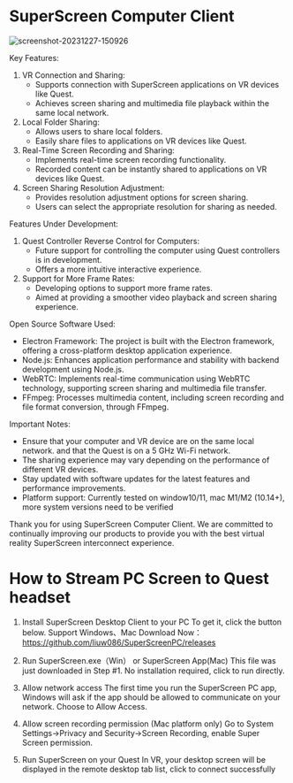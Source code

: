 # SuperScreen Computer Client
![screenshot-20231227-150926](https://github.com/liuw086/SuperScreenPC/assets/9710022/2fed1c38-0575-448e-9819-d6f6f0037750)

Key Features:
1. VR Connection and Sharing:
    * Supports connection with SuperScreen applications on VR devices like Quest.
    * Achieves screen sharing and multimedia file playback within the same local network.
2. Local Folder Sharing:
    * Allows users to share local folders.
    * Easily share files to applications on VR devices like Quest.
3. Real-Time Screen Recording and Sharing:
    * Implements real-time screen recording functionality.
    * Recorded content can be instantly shared to applications on VR devices like Quest.
4. Screen Sharing Resolution Adjustment:
    * Provides resolution adjustment options for screen sharing.
    * Users can select the appropriate resolution for sharing as needed.

Features Under Development:
1. Quest Controller Reverse Control for Computers:
    * Future support for controlling the computer using Quest controllers is in development.
    * Offers a more intuitive interactive experience.
2. Support for More Frame Rates:
    * Developing options to support more frame rates.
    * Aimed at providing a smoother video playback and screen sharing experience.

Open Source Software Used:
* Electron Framework: The project is built with the Electron framework, offering a cross-platform desktop application experience.
* Node.js: Enhances application performance and stability with backend development using Node.js.
* WebRTC: Implements real-time communication using WebRTC technology, supporting screen sharing and multimedia file transfer.
* FFmpeg: Processes multimedia content, including screen recording and file format conversion, through FFmpeg.

Important Notes:
* Ensure that your computer and VR device are on the same local network. and that the Quest is on a 5 GHz Wi-Fi network.
* The sharing experience may vary depending on the performance of different VR devices.
* Stay updated with software updates for the latest features and performance improvements.
* Platform support: Currently tested on window10/11, mac M1/M2 (10.14+), more system versions need to be verified

Thank you for using SuperScreen Computer Client. We are committed to continually improving our products to provide you with the best virtual reality SuperScreen interconnect experience.

# How to Stream PC Screen to Quest headset
1. Install SuperScreen Desktop Client to your PC
To get it, click the button below. Support Windows、Mac 
Download Now：https://github.com/liuw086/SuperScreenPC/releases

2. Run SuperScreen.exe（Win） or SuperScreen App(Mac)
This file was just downloaded in Step #1. No installation required, click to run directly.

3. Allow network access
The first time you run the SuperScreen PC app, Windows will ask if the app should be allowed to communicate on your network. Choose to Allow Access.

4. Allow screen recording permission (Mac platform only)
Go to System Settings->Privacy and Security->Screen Recording, enable Super Screen permission.

5. Run SuperScreen on your Quest
In VR, your desktop screen will be displayed in the remote desktop tab list, click to connect successfully
